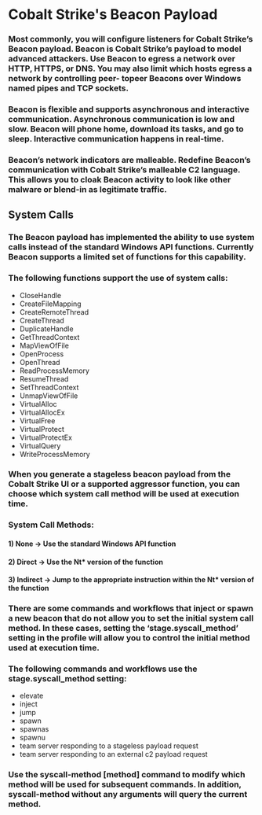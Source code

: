 # Cobalt Strike's Beacon Payload

### Most commonly, you will configure listeners for Cobalt Strike’s Beacon payload. Beacon is Cobalt Strike’s payload to model advanced attackers. Use Beacon to egress a network over HTTP, HTTPS, or DNS. You may also limit which hosts egress a network by controlling peer- topeer Beacons over Windows named pipes and TCP sockets.

### Beacon is flexible and supports asynchronous and interactive communication. Asynchronous communication is low and slow. Beacon will phone home, download its tasks, and go to sleep. Interactive communication happens in real-time.

### Beacon’s network indicators are malleable. Redefine Beacon’s communication with Cobalt Strike’s malleable C2 language. This allows you to cloak Beacon activity to look like other malware or blend-in as legitimate traffic.

## System Calls

### The Beacon payload has implemented the ability to use system calls instead of the standard Windows API functions. Currently Beacon supports a limited set of functions for this capability.

### The following functions support the use of system calls:

 - CloseHandle
 - CreateFileMapping
 - CreateRemoteThread
 - CreateThread
 - DuplicateHandle
 - GetThreadContext
 - MapViewOfFile
 - OpenProcess
 - OpenThread
 - ReadProcessMemory
 - ResumeThread
 - SetThreadContext
 - UnmapViewOfFile
 - VirtualAlloc
 - VirtualAllocEx
 - VirtualFree
 - VirtualProtect
 - VirtualProtectEx
 - VirtualQuery
 - WriteProcessMemory

### When you generate a stageless beacon payload from the Cobalt Strike UI or a supported aggressor function, you can choose which system call method will be used at execution time.

### System Call Methods:

#### 1) None -> Use the standard Windows API function

#### 2) Direct -> Use the Nt* version of the function

#### 3) Indirect -> Jump to the appropriate instruction within the Nt* version of the function

### There are some commands and workflows that inject or spawn a new beacon that do not allow you to set the initial system call method. In these cases, setting the ‘stage.syscall_method’ setting in the profile will allow you to control the initial method used at execution time.

### The following commands and workflows use the stage.syscall_method setting:

 - elevate
 - inject
 - jump
 - spawn
 - spawnas
 - spawnu
 - team server responding to a stageless payload request
 - team server responding to an external c2 payload request

### Use the syscall-method [method] command to modify which method will be used for subsequent commands. In addition, syscall-method without any arguments will query the current method.
